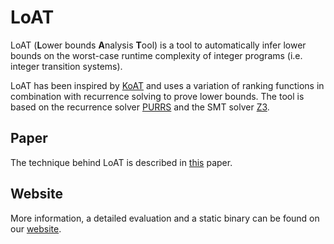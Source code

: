 # LoAT

LoAT (**L**ower bounds **A**nalysis **T**ool) is a tool to automatically infer lower bounds on the worst-case runtime complexity of integer programs (i.e. integer transition systems).

LoAT has been inspired by [KoAT](<https://github.com/s-falke/kittel-koat/>) and uses a variation of ranking functions in combination with recurrence solving to prove lower bounds.
The tool is based on the recurrence solver [PURRS](http://www.cs.unipr.it/purrs/) and the SMT solver [Z3](https://github.com/Z3Prover/z3/).


## Paper

The technique behind LoAT is described in [this](http://aprove.informatik.rwth-aachen.de/eval/integerLower/compl-paper.pdf) paper.


## Website

More information, a detailed evaluation and a static binary can be found on our [website](http://aprove.informatik.rwth-aachen.de/eval/integerLower/).
